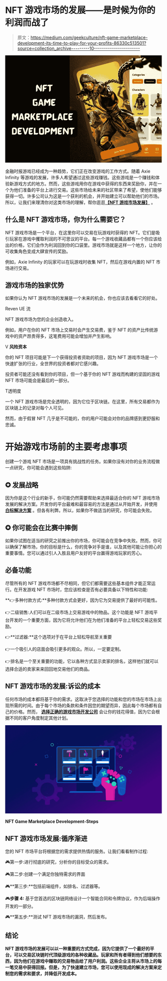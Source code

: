 # NFT 游戏市场的发展——是时候为你的利润而战了

> 原文：<https://medium.com/geekculture/nft-game-marketplace-development-its-time-to-play-for-your-profits-86330c513501?source=collection_archive---------10----------------------->

![](img/02d659400eab05deb569eb42d2482806.png)

金融时报游戏已经成为一种趋势，它们正在改变游戏的工作方式。随着 Axie Infinity 等游戏的发展，许多人希望通过这些游戏赚钱。这些游戏是一个赚钱和体验新游戏方式的地方。然而，这些游戏用你在游戏中获得的东西来奖励你，并在一个为他们准备的平台上进行交易。这些市场给未来的社区带来了希望，使他们能够获得一切。许多公司认为这是一个获利的机会，并开始建立可以帮助他们的市场。所以，让我们来理清你对这类市场的理解，帮你逛逛[**【NFT 游戏市场发展】**](https://bit.ly/3g1oWs9) 。

## 什么是 NFT 游戏市场，你为什么需要它？

NFT 游戏市场是一个平台，在这里你可以交易在玩游戏时获得的 NFT。它们是吸引玩家在游戏中攫取利润的不可思议的平台。每一个游戏收藏品都有一个你应该给出的价格，它们会作为利润回到你的口袋里。游戏市场就是这样一个地方，让你的可收集角色变成大肆宣传的奖励。

例如，Axie Infinity 的玩家可以在玩游戏时收集 NFT，然后在游戏内置的 NFT 市场进行交易。

## **游戏市场的独家优势**

如果你认为 NFT 游戏市场的发展是一个未来的机会，你也应该去看看它的好处。

Reven UE 流

NFT 游戏市场为您的企业创造收入。

例如，用户在你的 NFT 市场上交易时会产生交易费，鉴于 NFT 的资产比传统游戏中的资产昂贵得多，这笔费用可能会增加并产生影响。

V **风险资本**

你的 NFT 项目可能是下一个获得投资者资助的项目，因为 NFT 游戏市场是一个快速扩张的行业，全世界的投资者都对它感兴趣。

投资者可能还没有看到你的项目，但一个基于你的 NFT 游戏而构建的坚固的游戏 NFT 市场可能会是最后的一部分。

T透明度

一个 NFT 游戏市场是完全透明的，因为它位于区块链。在这里，所有交易都作为区块链上的记录对每个人可见。

然而，由于假冒 NFT 几乎是不可能的，你的用户可能会对你的品牌感到更舒服和忠诚。

# **开始游戏市场前的主要考虑事项**

创建一个游戏 NFT 市场是一项具有挑战性的任务。如果你没有对你的业务流程做一点研究，你可能会遇到这些陷阱:

## ✪ **发展战略**

因为你是这个行业的新手，你可能仍然需要帮助来选择最适合你的 NFT 游戏市场发展的解决方案。开发你的平台最难和最容易的方法是通过从开始开发，并使用 [**白标解决方案**](https://bit.ly/3X09CN1) 。但各有利弊。所以，如果你不做适当的研究，你可能会失败。

## ✪ **你可能会在比赛中摔倒**

如果你试图在适当的研究之前推出你的市场，你可能会在竞争中失败。然而，你可以确保了解市场，你的目标是什么，你的竞争对手是谁，以及其他可能让你担心的重要事情。您可以通过引人入胜且用户友好的平台赢得游戏玩家的芳心。

## **必备功能**

尽管所有的 NFT 游戏市场都不尽相同，但它们都需要这些基本组件才能正常运行。在开发游戏 NFT 市场时，您应该检查是否有必要具备以下特性和功能:

**👉多种付款方式:**多种付款方式会更好，因为它为交易提供了最好的可能性。

👉二级销售:人们可以在二级市场上交易游戏中的物品。这个功能是 NFT 游戏平台开发的一个重要方面，因为它将允许他们在为他们准备的平台上轻松交易这些奖励。

👉**过滤器:**这个选项对于在平台上轻松导航至关重要

👉一个吸引人的店面会吸引更多的观众。所以，一定要定制。

👉排名是一个至关重要的功能，它以各种方式显示卖家的排名，这样他们就可以选择合适的卖家来来回回地交易他们的商品。

## **NFT 游戏市场的发展:诉讼的成本**

任何市场的成本都将基于你的需求。这取决于您选择的功能和您的市场在市场上出现所需的时间。由于每个市场的条款和条件因您的期望而异，因此每个市场都有自己的价格。然而， [**选择正确的游戏市场开发公司**](https://bit.ly/3g1oWs9) 会让你的钱花得值，因为它会根据不同的客户角度制定其他计划。

![](img/25f4a834e12f724e70311fbf0f41ad8f.png)

**NFT Game Marketplace Development-Steps**

## **NFT 游戏市场发展:循序渐进**

您的 NFT 市场平台将根据您的需求提供热情的服务。让我们看看制作过程:

🎮第一步:进行彻底的研究，分析你的目标受众的需求。

🎮第二步:创建一个满足你独特需求的界面

🎮**第三步:**包括前端组件，如排名、过滤器等。

🎮**步骤 4:** 基于您首选的区块链网络设计一个智能合同和令牌协议，作为后端操作开发的一部分。

🎮**第五步:**测试 NFT 游戏市场的漏洞，然后发布。

## **结论**

[](https://bit.ly/3g1oWs9)****NFT 游戏市场的发展可以以一种重要的方式完成，因为它提供了一个最好的平台，可以交易区块链时代顶级游戏的各种收藏品。玩家和所有者得到他们想要的东西，因为他们在游戏中赚取的交易物品给了用户利润。这些企业主将从市场上的每一笔交易中获得回报。但是，为了快速建立市场，您可以使用现成的解决方案来定制您的需求和要求，并降低开发成本。****